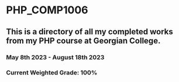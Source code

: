 # PHP_COMP1006

## This is a directory of all my completed works from my PHP course at Georgian College.

### May 8th 2023 - August 18th 2023

### Current Weighted Grade: 100%
